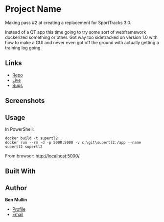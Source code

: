 # Project Name

Making pass #2 at creating a replacement for SportTracks 3.0.

Instead of a QT app this time going to try some sort of webframework
dockerized something or other.  Got way too sidetracked on version 1.0
with how to make a GUI and never even got off the ground with actually
getting a training log going.

## Links

- [Repo](https://github.com/btmullin/supertl2)
- [Live](...)
- [Bugs](https://github.com/btmullin/supertl2/issues)

## Screenshots

## Usage

In PowerShell:
```
docker build -t supertl2 .
docker run --rm -d -p 5000:5000 -v c:\git\supertl2:/app --name supertl2 supertl2
```

From browser:
[http://localhost:5000/](http://localhost:5000/)

## Built With

## Author

**Ben Mullin**

- [Profile](https://github.com/btmullin)
- [Email](mailto:benjamin.t.mullin@gmail.com)